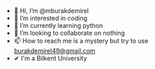 - 👋 Hi, I’m @mburakdemirel
- 👀 I’m interested in coding
- 🌱 I’m currently learning python
- 💞️ I’m looking to collaborate on nothing
- 📫 How to reach me is a mystery but try to use burakdemirel49@gmail.com
-  ✔ I'm a Bilkent University 

